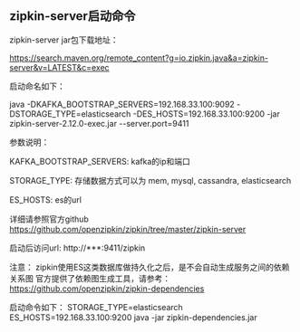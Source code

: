 ## zipkin-server启动命令
zipkin-server jar包下载地址：

https://search.maven.org/remote_content?g=io.zipkin.java&a=zipkin-server&v=LATEST&c=exec

启动命名如下：

java -DKAFKA_BOOTSTRAP_SERVERS=192.168.33.100:9092 -DSTORAGE_TYPE=elasticsearch -DES_HOSTS=192.168.33.100:9200 -jar zipkin-server-2.12.0-exec.jar --server.port=9411

参数说明：

KAFKA_BOOTSTRAP_SERVERS: kafka的ip和端口

STORAGE_TYPE: 存储数据方式可以为 mem, mysql, cassandra, elasticsearch

ES_HOSTS: es的url 

详细请参照官方github https://github.com/openzipkin/zipkin/tree/master/zipkin-server

启动后访问url: http://***:9411/zipkin

注意： zipkin使用ES这类数据库做持久化之后，是不会自动生成服务之间的依赖关系图
官方提供了依赖图生成工具，请参考：https://github.com/openzipkin/zipkin-dependencies

启动命令如下：
STORAGE_TYPE=elasticsearch ES_HOSTS=192.168.33.100:9200 java -jar zipkin-dependencies.jar

